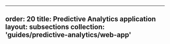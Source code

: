 
---
order: 20
title: Predictive Analytics application
layout: subsections
collection: 'guides/predictive-analytics/web-app'
---

